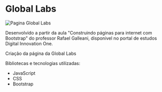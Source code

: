 # Global Labs 

![Pagina Global Labs](https://i.picasion.com/pic90/c05b7d46244b560fc1d8cd1718b68743.gif "Pagina Global Labs")

Desenvolvido a partir da aula "Construindo páginas para internet com Bootstrap" do professor Rafael Galleani, disponivel no portal de estudos Digital Innovation One.

Criação da página da Global Labs

Bibliotecas e tecnologias utilizadas:
- JavaScript
- CSS
- Bootstrap
